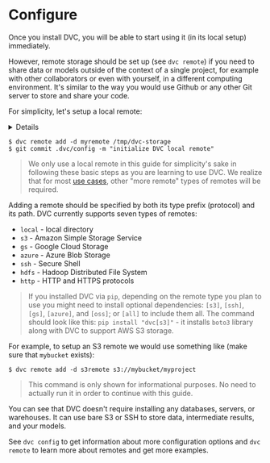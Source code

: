 # Configure

Once you install DVC, you will be able to start using it (in its local setup)
immediately.

However, remote storage should be set up (see `dvc remote`) if you need to share
data or models outside of the context of a single project, for example with
other collaborators or even with yourself, in a different computing environment.
It's similar to the way you would use Github or any other Git server to store
and share your code.

For simplicity, let's setup a local remote:

<details>

### What is a "local remote" ?

While the term may seem contradictory, it doesn't have to be. The "local" part
refers to the machine where the <abbr>project</abbr> is stored, so it can be any
directory accessible to the same system. The "remote" part refers specifically
to the project/repository itself.

</details>

```dvc
$ dvc remote add -d myremote /tmp/dvc-storage
$ git commit .dvc/config -m "initialize DVC local remote"
```

> We only use a local remote in this guide for simplicity's sake in following
> these basic steps as you are learning to use DVC. We realize that for most
> [use cases](/doc/use-cases), other "more remote" types of remotes will be
> required.

Adding a remote should be specified by both its type prefix (protocol) and its
path. DVC currently supports seven types of remotes:

- `local` - local directory
- `s3` - Amazon Simple Storage Service
- `gs` - Google Cloud Storage
- `azure` - Azure Blob Storage
- `ssh` - Secure Shell
- `hdfs` - Hadoop Distributed File System
- `http` - HTTP and HTTPS protocols

> If you installed DVC via `pip`, depending on the remote type you plan to use
> you might need to install optional dependencies: `[s3]`, `[ssh]`, `[gs]`,
> `[azure]`, and `[oss]`; or `[all]` to include them all. The command should
> look like this: `pip install "dvc[s3]"` - it installs `boto3` library along
> with DVC to support AWS S3 storage.

For example, to setup an S3 remote we would use something like (make sure that
`mybucket` exists):

```dvc
$ dvc remote add -d s3remote s3://mybucket/myproject
```

> This command is only shown for informational purposes. No need to actually run
> it in order to continue with this guide.

You can see that DVC doesn't require installing any databases, servers, or
warehouses. It can use bare S3 or SSH to store data, intermediate results, and
your models.

See `dvc config` to get information about more configuration options and
`dvc remote` to learn more about remotes and get more examples.
